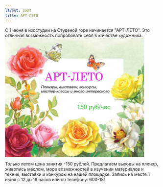 ```yaml
---
layout: post
title: АРТ-ЛЕТО
---
```

С 1 июня в изостудии на Студеной горе начинается "АРТ-ЛЕТО". Это отличная возможность попробовать себя в качестве художника.
<img src="/img/post/2016-05-15/art-summer.jpg"
  align="center"  width="90%" height="90%" alt="Арт лето в изостудии Арт Портал Владимир" title="Арт лето">

Только летом цена занятия -150 рублей. Предлагаем выходы на пленэр, живопись маслом, море возможностей в изучении материалов и техник, выставки и конкурсы на нашей площадке. Запись на месте 1 июня с 12 до 18 часов или по телефону: 600-181


